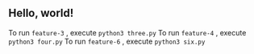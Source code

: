 ## Hello, world!

To run  `feature-3` , execute `python3 three.py`
To run `feature-4` , execute `python3 four.py`
To run `feature-6` , execute `python3 six.py`
 
